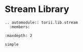 # Stream Library

```{eval-rst}
.. automodule:: torii.lib.stream
  :members:
```

```{toctree}
:maxdepth: 2

simple
```
